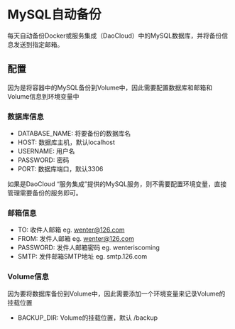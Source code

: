 # MySQL自动备份

每天自动备份Docker或服务集成（DaoCloud）中的MySQL数据库，并将备份信息发送到指定邮箱。

## 配置

因为是将容器中的MySQL备份到Volume中，因此需要配置数据库和邮箱和Volume信息到环境变量中

### 数据库信息

+ DATABASE_NAME: 将要备份的数据库名
+ HOST: 数据库主机，默认localhost
+ USERNAME: 用户名 
+ PASSWORD: 密码
+ PORT: 数据库端口，默认3306

如果是DaoCloud “服务集成”提供的MySQL服务，则不需要配置环境变量，直接管理需要备份的服务即可。

### 邮箱信息

+ TO: 收件人邮箱 eg. wenter@126.com
+ FROM: 发件人邮箱 eg. wenter@126.com
+ PASSWORD: 发件人邮箱密码 eg. wenteriscoming
+ SMTP: 发件邮箱SMTP地址 eg. smtp.126.com

### Volume信息

因为要将数据库备份到Volume中，因此需要添加一个环境变量来记录Volume的挂载位置

+ BACKUP_DIR: Volume的挂载位置，默认 /backup

